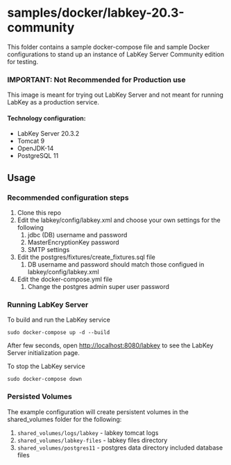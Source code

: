 samples/docker/labkey-20.3-community
==========

This folder contains a sample docker-compose file and sample Docker configurations to stand up an instance of LabKey Server Community edition for testing.

### IMPORTANT: Not Recommended for Production use
 This image is meant for trying out LabKey Server and not meant for running LabKey as a production service.
#### Technology configuration:
* LabKey Server 20.3.2 
* Tomcat 9
* OpenJDK-14
* PostgreSQL 11


## Usage 

### Recommended configuration steps

1. Clone this repo
1. Edit the labkey/config/labkey.xml and choose your own settings for the following
    1. jdbc (DB) username and password
    1. MasterEncryptionKey password 
    1. SMTP settings
1. Edit the postgres/fixtures/create_fixtures.sql file
    1.  DB username and password should match those configued in labkey/config/labkey.xml 
1. Edit the docker-compose.yml file
    1. Change the postgres admin super user password

### Running LabKey Server 

To build and run the LabKey service  

    sudo docker-compose up -d --build

After few seconds, open [http://localhost:8080/labkey](http://localhost:8080/labkey) to see the LabKey Server initialization page.

To stop the LabKey service    

    sudo docker-compose down

### Persisted Volumes
The example configuration will create persistent volumes in the shared_volumes folder for the following:
1. `shared_volumes/logs/labkey` - labkey tomcat logs
1. `shared_volumes/labkey-files` - labkey files directory
1. `shared_volumes/postgres11` - postgres data directory included database files



